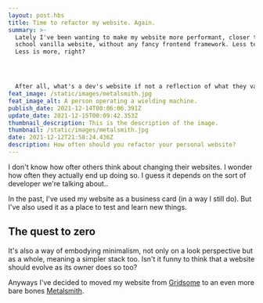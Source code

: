 ```yaml
---
layout: post.hbs
title: Time to refactor my website. Again.
summary: >-
  Lately I've been wanting to make my website more performant, closer to an old
  school vanilla website, without any fancy frontend framework. Less tech bloat.
  Less is more, right?




  After all, what's a dev's website if not a reflection of what they value?
feat_image: /static/images/metalsmith.jpg
feat_image_alt: A person operating a wielding machine.
publish_date: 2021-12-14T00:06:06.391Z
update_date: 2021-12-15T00:09:42.353Z
thumbnail_description: This is the description of the image.
thumbnail: /static/images/metalsmith.jpg
date: 2021-12-12T21:58:24.436Z
description: How often should you refactor your personal website?
---
```

I don't know how ofter others think about changing their websites. I wonder how often they actually end up doing so. I guess it depends on the sort of developer we're talking about..

In the past, I've used my website as a business card (in a way I still do). But I've also used it as a place to test and learn new things.

## The quest to zero

It's also a way of embodying minimalism, not only on a look perspective but as a whole, meaning a simpler stack too. Isn't it funny to think that a website should evolve as its owner does so too?

Anyways I've decided to moved my website from <a href="https://gridsome.org/" target="_blank">Gridsome</a> to an even more bare bones <a href="https://www.metalsmith.io/" target="_blank">Metalsmith</a>.